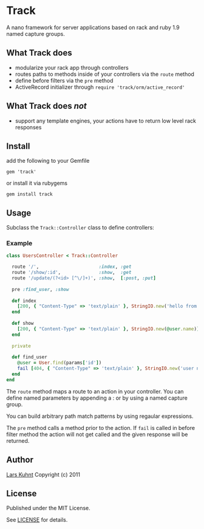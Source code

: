 # Track

A nano framework for server applications based on rack and ruby 1.9 named capture groups.

## What Track does

- modularize your rack app through controllers
- routes paths to methods inside of your controllers via the `route` method
- define before filters via the `pre` method
- ActiveRecord initializer through `require 'track/orm/active_record'`

## What Track does *not*

- support any template engines, your actions have to return low level rack responses

## Install

add the following to your Gemfile

`gem 'track'`

or install it via rubygems

`gem install track`

## Usage

Subclass the `Track::Controller` class to define controllers:

### Example

```ruby
class UsersController < Track::Controller

  route '/',                      :index, :get
  route '/show/:id',              :show,  :get
  route '/update/(?<id> [^\/]+)', :show,  [:post, :put]
  
  pre :find_user, :show
  
  def index
    [200, { "Content-Type" => 'text/plain' }, StringIO.new('hello from index')]
  end
  
  def show
    [200, { "Content-Type" => 'text/plain' }, StringIO.new(@user.name)]
  end
  
  private
  
  def find_user
    @user = User.find(params['id'])
    fail [404, { "Content-Type" => 'text/plain' }, StringIO.new('user not found')] unless @user
  end
end
```

The `route` method maps a route to an action in your controller. You can define named parameters by appending a : or by using a named capture group.

You can build arbitrary path match patterns by using regaular expressions.

The `pre` method calls a method prior to the action. If `fail` is called in before filter method the action will not get called and the given response will be returned.

## Author

[Lars Kuhnt](http://www.github.com/larskuhnt)
Copyright (c) 2011

## License

Published under the MIT License.

See [LICENSE](LICENSE) for details.
